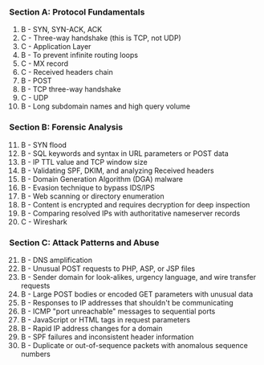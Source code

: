 ### Section A: Protocol Fundamentals
1. B - SYN, SYN-ACK, ACK
2. C - Three-way handshake (this is TCP, not UDP)
3. C - Application Layer
4. B - To prevent infinite routing loops
5. C - MX record
6. C - Received headers chain
7. B - POST
8. B - TCP three-way handshake
9. C - UDP
10. B - Long subdomain names and high query volume

### Section B: Forensic Analysis
11. B - SYN flood
12. B - SQL keywords and syntax in URL parameters or POST data
13. B - IP TTL value and TCP window size
14. B - Validating SPF, DKIM, and analyzing Received headers
15. B - Domain Generation Algorithm (DGA) malware
16. B - Evasion technique to bypass IDS/IPS
17. B - Web scanning or directory enumeration
18. B - Content is encrypted and requires decryption for deep inspection
19. B - Comparing resolved IPs with authoritative nameserver records
20. C - Wireshark

### Section C: Attack Patterns and Abuse
21. B - DNS amplification
22. B - Unusual POST requests to PHP, ASP, or JSP files
23. B - Sender domain for look-alikes, urgency language, and wire transfer requests
24. B - Large POST bodies or encoded GET parameters with unusual data
25. B - Responses to IP addresses that shouldn't be communicating
26. B - ICMP "port unreachable" messages to sequential ports
27. B - JavaScript or HTML tags in request parameters
28. B - Rapid IP address changes for a domain
29. B - SPF failures and inconsistent header information
30. B - Duplicate or out-of-sequence packets with anomalous sequence numbers
